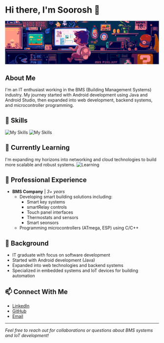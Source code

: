 # Hi there, I'm Soorosh 👋

![Banner](./banner.gif)

## About Me
I'm an IT enthusiast working in the BMS (Building Management Systems) industry. My journey started with Android development using Java and Android Studio, then expanded into web development, backend systems, and microcontroller programming.

## 🔧 Skills
![My Skills](https://skillicons.dev/icons?i=js,html,css,wasm)
![My Skills](https://skillicons.dev/icons?i=java,c,cpp,androidstudio)

## 🌱 Currently Learning
I'm expanding my horizons into networking and cloud technologies to build more scalable and robust systems.
![Learning](https://skillicons.dev/icons?i=aws,azure,docker,kubernetes,networking)

## 💼 Professional Experience
- **BMS Company** | *3+ years*
  - Developing smart building solutions including:
    - Smart key systems
    - smartRelay controls
    - Touch panel interfaces
    - Thermostats and sensors
    - Smart seonsors 
  - Programming microcontrollers (ATmega, ESP) using C/C++

## 🌱 Background
- IT graduate with focus on software development
- Started with Android development (Java)
- Expanded into web technologies and backend systems
- Specialized in embedded systems and IoT devices for building automation

## 📫 Connect With Me
<!-- Add your social media links here -->
- [LinkedIn](www.linkedin.com/in/sourosh-tahvilian)
- [GitHub](https://github.com/soorosh-st)
- [Email](soorosh.st@gmail.com)

---
*Feel free to reach out for collaborations or questions about BMS systems and IoT development!*
